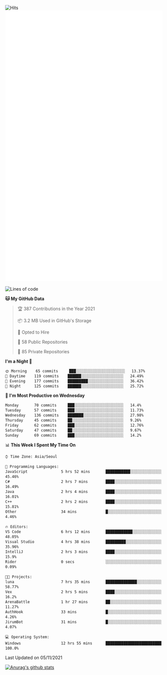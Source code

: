 ![Hits](https://hits.seeyoufarm.com/api/count/incr/badge.svg?url=https%3A%2F%2Fgithub.com%2Fkokose1234&count_bg=%2379C83D&title_bg=%23555555&icon=apple.svg&icon_color=%23E7E7E7&title=hits&edge_flat=false)
<br/>
![Metrics](https://github.com/kokose1234/kokose1234/blob/main/github-metrics.svg)

<!--START_SECTION:waka-->
![Lines of code](https://img.shields.io/badge/From%20Hello%20World%20I%27ve%20Written-11.7%20million%20lines%20of%20code-blue)

**🐱 My GitHub Data** 

> 🏆 387 Contributions in the Year 2021
 > 
> 📦 3.2 MB Used in GitHub's Storage 
 > 
> 💼 Opted to Hire
 > 
> 📜 58 Public Repositories 
 > 
> 🔑 85 Private Repositories  
 > 
**I'm a Night 🦉** 

```text
🌞 Morning    65 commits     ███░░░░░░░░░░░░░░░░░░░░░░   13.37% 
🌆 Daytime    119 commits    ██████░░░░░░░░░░░░░░░░░░░   24.49% 
🌃 Evening    177 commits    █████████░░░░░░░░░░░░░░░░   36.42% 
🌙 Night      125 commits    ██████░░░░░░░░░░░░░░░░░░░   25.72%

```
📅 **I'm Most Productive on Wednesday** 

```text
Monday       70 commits     ███░░░░░░░░░░░░░░░░░░░░░░   14.4% 
Tuesday      57 commits     ███░░░░░░░░░░░░░░░░░░░░░░   11.73% 
Wednesday    136 commits    ███████░░░░░░░░░░░░░░░░░░   27.98% 
Thursday     45 commits     ██░░░░░░░░░░░░░░░░░░░░░░░   9.26% 
Friday       62 commits     ███░░░░░░░░░░░░░░░░░░░░░░   12.76% 
Saturday     47 commits     ██░░░░░░░░░░░░░░░░░░░░░░░   9.67% 
Sunday       69 commits     ███░░░░░░░░░░░░░░░░░░░░░░   14.2%

```


📊 **This Week I Spent My Time On** 

```text
⌚︎ Time Zone: Asia/Seoul

💬 Programming Languages: 
JavaScript               5 hrs 52 mins       ███████████░░░░░░░░░░░░░░   45.46% 
C#                       2 hrs 7 mins        ████░░░░░░░░░░░░░░░░░░░░░   16.49% 
Java                     2 hrs 4 mins        ████░░░░░░░░░░░░░░░░░░░░░   16.01% 
C++                      2 hrs 2 mins        ████░░░░░░░░░░░░░░░░░░░░░   15.81% 
Other                    34 mins             █░░░░░░░░░░░░░░░░░░░░░░░░   4.46%

🔥 Editors: 
VS Code                  6 hrs 12 mins       ████████████░░░░░░░░░░░░░   48.05% 
Visual Studio            4 hrs 38 mins       █████████░░░░░░░░░░░░░░░░   35.96% 
IntelliJ                 2 hrs 3 mins        ████░░░░░░░░░░░░░░░░░░░░░   15.9% 
Rider                    0 secs              ░░░░░░░░░░░░░░░░░░░░░░░░░   0.09%

🐱‍💻 Projects: 
luna                     7 hrs 35 mins       ██████████████░░░░░░░░░░░   58.77% 
Vex                      2 hrs 5 mins        ████░░░░░░░░░░░░░░░░░░░░░   16.2% 
ArenaBattle              1 hr 27 mins        ██░░░░░░░░░░░░░░░░░░░░░░░   11.27% 
AuthHook                 33 mins             █░░░░░░░░░░░░░░░░░░░░░░░░   4.26% 
JirumBot                 31 mins             █░░░░░░░░░░░░░░░░░░░░░░░░   4.07%

💻 Operating System: 
Windows                  12 hrs 55 mins      █████████████████████████   100.0%

```


 Last Updated on 05/11/2021
<!--END_SECTION:waka-->

[![Anurag's github stats](https://github-readme-stats.vercel.app/api?username=kokose1234&theme=dracula)](https://github.com/anuraghazra/github-readme-stats)



	
